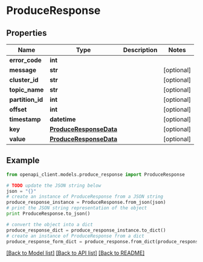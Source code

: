 # ProduceResponse


## Properties
Name | Type | Description | Notes
------------ | ------------- | ------------- | -------------
**error_code** | **int** |  | 
**message** | **str** |  | [optional] 
**cluster_id** | **str** |  | [optional] 
**topic_name** | **str** |  | [optional] 
**partition_id** | **int** |  | [optional] 
**offset** | **int** |  | [optional] 
**timestamp** | **datetime** |  | [optional] 
**key** | [**ProduceResponseData**](ProduceResponseData.md) |  | [optional] 
**value** | [**ProduceResponseData**](ProduceResponseData.md) |  | [optional] 

## Example

```python
from openapi_client.models.produce_response import ProduceResponse

# TODO update the JSON string below
json = "{}"
# create an instance of ProduceResponse from a JSON string
produce_response_instance = ProduceResponse.from_json(json)
# print the JSON string representation of the object
print ProduceResponse.to_json()

# convert the object into a dict
produce_response_dict = produce_response_instance.to_dict()
# create an instance of ProduceResponse from a dict
produce_response_form_dict = produce_response.from_dict(produce_response_dict)
```
[[Back to Model list]](../ccloud/README.md#documentation-for-models) [[Back to API list]](../ccloud/README.md#documentation-for-api-endpoints) [[Back to README]](../ccloud/README.md)


